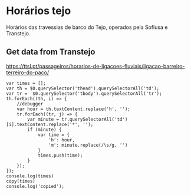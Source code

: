 # Horários tejo

Horários das travessias de barco do Tejo, operados pela Soflusa e Transtejo.


## Get data from Transtejo

https://ttsl.pt/passageiros/horarios-de-ligacoes-fluviais/ligacao-barreiro-terreiro-do-paco/

```
var times = [];
var th = $0.querySelector('thead').querySelectorAll('td');
var tr =  $0.querySelector('tbody').querySelectorAll('tr');
th.forEach((th, i) => {
	//debugger
	var hour = th.textContent.replace('h', '');
	tr.forEach((tr, j) => {
		var minute = tr.querySelectorAll('td')[i].textContent.replace('*', '');
		if (minute) {
			var time = {
				'h': hour,
				'm': minute.replace(/\s/g, '')
			}
			times.push(time);
		}
	});
});
console.log(times)
copy(times)
console.log('copied');
```